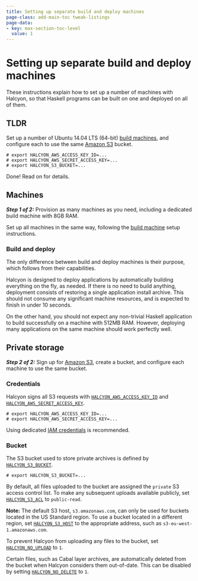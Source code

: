 ```yaml
---
title: Setting up separate build and deploy machines
page-class: add-main-toc tweak-listings
page-data:
- key: max-section-toc-level
  value: 1
---
```



Setting up separate build and deploy machines
=============================================

These instructions explain how to set up a number of machines with Halcyon, so that Haskell programs can be built on one and deployed on all of them.

<nav id="main-toc"></nav>


TLDR
----

Set up a number of Ubuntu 14.04 LTS (64-bit) [build machines](how-to-set-up-a-build-machine/), and configure each to use the same [Amazon S3](http://docs.aws.amazon.com/AmazonS3/latest/gsg/SigningUpforS3.html) bucket.

```
# export HALCYON_AWS_ACCESS_KEY_ID=...
# export HALCYON_AWS_SECRET_ACCESS_KEY=...
# export HALCYON_S3_BUCKET=...
```

Done!  Read on for details.


Machines
--------

**_Step 1 of 2:_**  Provision as many machines as you need, including a dedicated build machine with 8GB RAM.

Set up all machines in the same way, following the [build machine](how-to-set-up-a-build-machine/) setup instructions.


### Build and deploy

The only difference between build and deploy machines is their purpose, which follows from their capabilities.

Halcyon is designed to deploy applications by automatically building everything on the fly, as needed.  If there is no need to build anything, deployment consists of restoring a single application install archive.  This should not consume any significant machine resources, and is expected to finish in under 10 seconds.

On the other hand, you should not expect any non-trivial Haskell application to build successfully on a machine with 512MB RAM.  However, deploying many applications on the same machine should work perfectly well.


Private storage
---------------

**_Step 2 of 2:_**  Sign up for [Amazon S3](http://docs.aws.amazon.com/AmazonS3/latest/gsg/SigningUpforS3.html), create a bucket, and configure each machine to use the same bucket.


### Credentials

Halcyon signs all S3 requests with [`HALCYON_AWS_ACCESS_KEY_ID`](reference/#halcyon_aws_access_key_id) and [`HALCYON_AWS_SECRET_ACCESS_KEY`](reference/#halcyon_aws_secret_access_key).

```
# export HALCYON_AWS_ACCESS_KEY_ID=...
# export HALCYON_AWS_SECRET_ACCESS_KEY=...
```

Using dedicated [IAM credentials](http://docs.aws.amazon.com/general/latest/gr/root-vs-iam.html) is recommended.


### Bucket

The S3 bucket used to store private archives is defined by [`HALCYON_S3_BUCKET`](reference/#halcyon_s3_bucket).

```
# export HALCYON_S3_BUCKET=...
```

By default, all files uploaded to the bucket are assigned the `private` S3 access control list.  To make any subsequent uploads available publicly, set [`HALCYON_S3_ACL`](reference/#halcyon_s3_acl) to `public-read`.

**Note:**  The default S3 host, `s3.amazonaws.com`, can only be used for buckets located in the US Standard region.  To use a bucket located in a different region, set [`HALCYON_S3_HOST`](reference/#halcyon_s3_host) to the appropriate address, such as `s3-eu-west-1.amazonaws.com`.

To prevent Halcyon from uploading any files to the bucket, set [`HALCYON_NO_UPLOAD`](reference/#halcyon_no_upload) to `1`.

Certain files, such as Cabal layer archives, are automatically deleted from the bucket when Halcyon considers them out-of-date.  This can be disabled by setting [`HALCYON_NO_DELETE`](reference/#halcyon_no_delete) to `1`.
